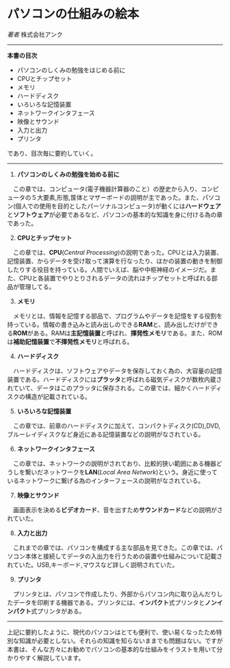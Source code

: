 # パソコンの仕組みの絵本
*著者* 株式会社アンク
***
**本書の目次**
- パソコンのしくみの勉強をはじめる前に
- CPUとチップセット
- メモリ
- ハードディスク
- いろいろな記憶装置
- ネットワークインタフェース
- 映像とサウンド
- 入力と出力
- プリンタ

であり、目次毎に要約していく。
*****

1. **パソコンのしくみの勉強を始める前に**

　この章では、コンピュータ(電子機器計算器のこと）の歴史から入り、コンピュータの５大要素,形態,筺体とマザーボードの説明が主であった。また、パソコン(個人での使用を目的としたパーソナルコンピュータ)が動くには**ハードウェア**と**ソフトウェア**が必要であるなど、パソコンの基本的な知識を身に付ける為の章であった。

2. **CPUとチップセット**

　この章では、**CPU**(*Central Processing*)の説明であった。CPUとは入力装置、記憶装置、からデータを受け取って演算を行なったり、ほかの装置の動きを制御したりする役目を持っている。人間でいえば、脳や中枢神経のイメージだ。また、CPUと各装置でやりとりされるデータの流れはチップセットと呼ばれる部品が管理してる。

3. **メモリ**

　メモリとは、情報を記憶する部品で、プログラムやデータを記憶をする役割を持っている。情報の書き込みと読み出しのできる**RAM**と、読み出しだけができる**ROM**がある。RAMは**主記憶装置**と呼ばれ、**揮発性メモリ**である。また、ROMは**補助記憶装置**で**不揮発性メモリ**と呼ばれる。

4. **ハードディスク**

　ハードディスクは、ソフトウェアやデータを保存しておく為の、大容量の記憶装置である。ハードディスクには**プラッタ**と呼ばれる磁気ディスクが数枚内蔵されていて、データはこのプラッタに保存される。この章では、細かくハードディスクの構造が記載されている。

5. **いろいろな記憶装置**

　この章では、前章のハードディスクに加えて、コンパクトディスク(CD),DVD,ブルーレイディスクなど身近にある記憶装置などの説明がなされている。

6. **ネットワークインタフェース**

　この章では、ネットワークの説明がされており、比較的狭い範囲にある機器どうしを繋いだネットワークを**LAN**(*Local Area Network*)という。身近に使っているネットワークに繋げる為のインターフェースの説明がなされている。

7. **映像とサウンド**

　画面表示を決める**ビデオカード**、音を出すため**サウンドカード**などの説明がされていた。

8. **入力と出力**

　これまでの章では、パソコンを構成する主な部品を見てきた。この章では、パソコン本体と接続してデータの入出力を行うための装置や仕組みについて記載されていた。USB,キーボード,マウスなど詳しく説明されていた。

9. **プリンタ**

　プリンタとは、パソコンで作成したり、外部からパソコン内に取り込んだりしたデータを印刷する機器である。プリンタには、**インパクト**式プリンタと**ノンインパクト**式プリンタがある。

***

上記に要約したように、現代のパソコンはとても便利で、使い易くなったため特別な知識が必要としない。それらの知識を知らないままでも問題はない。ですが本書は、そんな方々にお勧めでパソコンの基本的な仕組みをイラストを用いて分かりやすく解説しています。
